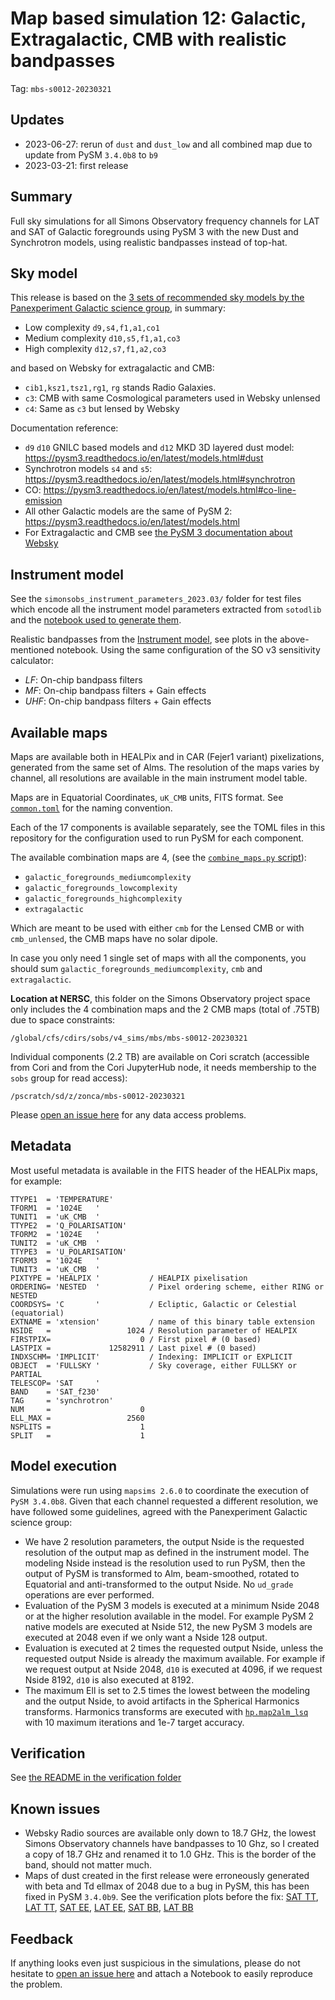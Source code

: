 # Map based simulation 12: Galactic, Extragalactic, CMB with realistic bandpasses

Tag: `mbs-s0012-20230321`

## Updates

* 2023-06-27: rerun of `dust` and `dust_low` and all combined map due to update from PySM `3.4.0b8` to `b9`
* 2023-03-21: first release

## Summary

Full sky simulations for all Simons Observatory frequency channels for LAT and SAT of Galactic foregrounds using PySM 3 with the new Dust and Synchrotron models, using realistic bandpasses instead of top-hat.

## Sky model

This release is based on the [3 sets of recommended sky models by the Panexperiment Galactic science group](https://galsci.github.io/blog/2022/common-fiducial-sky/), in summary:

* Low complexity `d9,s4,f1,a1,co1`
* Medium complexity `d10,s5,f1,a1,co3`
* High complexity `d12,s7,f1,a2,co3`

and based on Websky for extragalactic and CMB:

* `cib1,ksz1,tsz1,rg1`, `rg` stands Radio Galaxies.
* `c3`: CMB with same Cosmological parameters used in Websky unlensed
* `c4`: Same as `c3` but lensed by Websky

Documentation reference:

* `d9` `d10` GNILC based models and `d12` MKD 3D layered dust model: https://pysm3.readthedocs.io/en/latest/models.html#dust
* Synchrotron models `s4` and `s5`: https://pysm3.readthedocs.io/en/latest/models.html#synchrotron
* CO: https://pysm3.readthedocs.io/en/latest/models.html#co-line-emission
* All other Galactic models are the same of PySM 2: https://pysm3.readthedocs.io/en/latest/models.html
* For Extragalactic and CMB see [the PySM 3 documentation about Websky](https://pysm3.readthedocs.io/en/latest/websky.html#websky)

## Instrument model

See the `simonsobs_instrument_parameters_2023.03/` folder for test files which encode all the instrument model parameters extracted from `sotodlib` and the [notebook used to generate them](simonsobs_instrument_parameters_2023.03/extract_so_instrument_parameters.ipynb).

Realistic bandpasses from the [Instrument model](https://github.com/simonsobs/instrument_model/tree/master/instrument_hardware/modeled_bandpasses), see plots in the above-mentioned notebook.
Using the same configuration of the SO v3 sensitivity calculator:

* *LF*: On-chip bandpass filters
* *MF*: On-chip bandpass filters + Gain effects
* *UHF*: On-chip bandpass filters + Gain effects

## Available maps

Maps are available both in HEALPix and in CAR (Fejer1 variant) pixelizations, generated from the same set of Alms. The resolution of the maps varies by channel, all resolutions are available in the main instrument model table.

Maps are in Equatorial Coordinates, `uK_CMB` units, FITS format.
See [`common.toml`](common.toml) for the naming convention.

Each of the 17 components is available separately, see the TOML files in this repository for the configuration used to run PySM for each component.

The available combination maps are 4, (see the [`combine_maps.py` script](combine_maps.py)):

* `galactic_foregrounds_mediumcomplexity`
* `galactic_foregrounds_lowcomplexity`
* `galactic_foregrounds_highcomplexity`
* `extragalactic`

Which are meant to be used with either `cmb` for the Lensed CMB or with `cmb_unlensed`, the CMB maps have no solar dipole.

In case you only need 1 single set of maps with all the components, you should sum `galactic_foregrounds_mediumcomplexity`, `cmb` and `extragalactic`.

**Location at NERSC**, this folder on the Simons Observatory project space only includes the 4 combination maps and the 2 CMB maps (total of .75TB) due to space constraints:

    /global/cfs/cdirs/sobs/v4_sims/mbs/mbs-s0012-20230321

Individual components (2.2 TB) are available on Cori scratch (accessible from Cori and from the Cori JupyterHub node, it needs membership to the `sobs` group for read access):

    /pscratch/sd/z/zonca/mbs-s0012-20230321

Please [open an issue here](https://github.com/galsci/pysm/issues/new) for any data access problems.

## Metadata

Most useful metadata is available in the FITS header of the HEALPix maps, for example:

```
TTYPE1  = 'TEMPERATURE'                                                         
TFORM1  = '1024E   '                                                            
TUNIT1  = 'uK_CMB  '                                                            
TTYPE2  = 'Q_POLARISATION'                                                      
TFORM2  = '1024E   '                                                            
TUNIT2  = 'uK_CMB  '                                                            
TTYPE3  = 'U_POLARISATION'                                                      
TFORM3  = '1024E   '                                                            
TUNIT3  = 'uK_CMB  '                                                            
PIXTYPE = 'HEALPIX '           / HEALPIX pixelisation                           
ORDERING= 'NESTED  '           / Pixel ordering scheme, either RING or NESTED   
COORDSYS= 'C       '           / Ecliptic, Galactic or Celestial (equatorial)   
EXTNAME = 'xtension'           / name of this binary table extension            
NSIDE   =                 1024 / Resolution parameter of HEALPIX                
FIRSTPIX=                    0 / First pixel # (0 based)                        
LASTPIX =             12582911 / Last pixel # (0 based)                         
INDXSCHM= 'IMPLICIT'           / Indexing: IMPLICIT or EXPLICIT                 
OBJECT  = 'FULLSKY '           / Sky coverage, either FULLSKY or PARTIAL        
TELESCOP= 'SAT     '                                                            
BAND    = 'SAT_f230'                                                            
TAG     = 'synchrotron'                                                         
NUM     =                    0                                                  
ELL_MAX =                 2560                                                  
NSPLITS =                    1                                                  
SPLIT   =                    1                                                  
```

## Model execution

Simulations were run using `mapsims 2.6.0` to coordinate the execution of `PySM 3.4.0b8`.
Given that each channel requested a different resolution, we have followed some guidelines, agreed with the Panexperiment Galactic science group:

* We have 2 resolution parameters, the output Nside is the requested resolution of the output map as defined in the instrument model. The modeling Nside instead is the resolution used to run PySM, then the output of PySM is transformed to Alm, beam-smoothed, rotated to Equatorial and anti-transformed to the output Nside. No `ud_grade` operations are ever performed.
* Evaluation of the PySM 3 models is executed at a minimum Nside 2048 or at the higher resolution available in the model. For example PySM 2 native models are executed at Nside 512, the new PySM 3 models are executed at 2048 even if we only want a Nside 128 output.
* Evaluation is executed at 2 times the requested output Nside, unless the requested output Nside is already the maximum available. For example if we request output at Nside 2048, `d10` is executed at 4096, if we request Nside 8192, `d10` is also executed at 8192.
* The maximum Ell is set to 2.5 times the lowest between the modeling and the output Nside, to avoid artifacts in the Spherical Harmonics transforms. Harmonics transforms are executed with [`hp.map2alm_lsq`](https://healpy.readthedocs.io/en/latest/generated/healpy.sphtfunc.map2alm_lsq.html) with 10 maximum iterations and 1e-7 target accuracy.

## Verification

See [the README in the verification folder](verification/README.md)

## Known issues

* Websky Radio sources are available only down to 18.7 GHz, the lowest Simons Observatory channels have bandpasses to 10 Ghz, so I created a copy of 18.7 GHz and renamed it to 1.0 GHz. This is the border of the band, should not matter much.
* Maps of dust created in the first release were erroneously generated with beta and Td ellmax of 2048 due to a bug in PySM, this has been fixed in PySM `3.4.0b9`. See the verification plots before the fix: [SAT TT](https://nbviewer.org/gist/zonca/3645fe8042c7d913213f3dbd647be0d5), [LAT TT](https://nbviewer.org/gist/zonca/7026e5f4fd9ef304a89f1c171e43f2ce), [SAT EE](https://nbviewer.org/gist/zonca/612defba6ad8d4137781661cda110bd9), [LAT EE](https://nbviewer.org/gist/zonca/242527ea6bc1bc67085a7f2ae480e2df), [SAT BB](https://nbviewer.org/gist/zonca/c08d6bcdd5b920b459eac77256c1d36b), [LAT BB](https://nbviewer.org/gist/zonca/e9f3eebb8304583f9874cd61da95aeed)

## Feedback

If anything looks even just suspicious in the simulations, please do not hesitate to [open an issue here](https://github.com/galsci/pysm/issues/new) and attach a Notebook to easily reproduce the problem.
